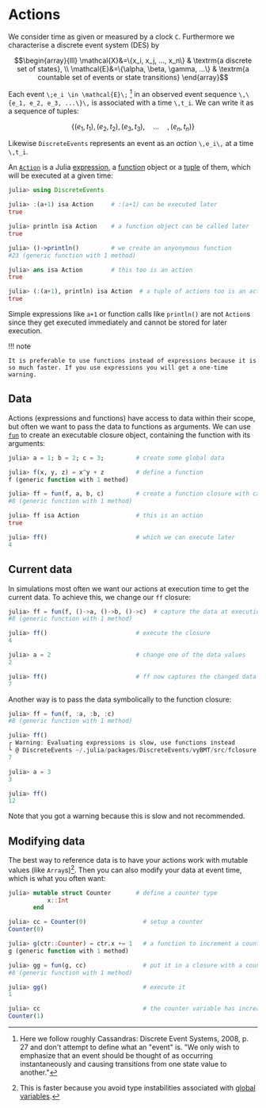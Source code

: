 # Actions

We consider time as given or measured by a clock ``C``. Furthermore we characterise a discrete event system (DES) by

```math
\begin{array}{lll}
  \mathcal{X}&=\{x_i, x_j, ..., x_n\} & \textrm{a discrete set of states}, \\
  \mathcal{E}&=\{\alpha, \beta, \gamma, ...\} & \textrm{a countable set of events or state transitions}
\end{array}
```

Each event ``\;e_i \in \mathcal{E}\;`` [^1] in an observed event sequence ``\,\{e_1, e_2, e_3, ...\}\,`` is associated with a time ``\,t_i``. We can write it as a sequence of tuples:

```math
\{(e_1,t_1),(e_2,t_2),(e_3,t_3),\hspace{1em}...\hspace{1em}, (e_n,t_n)\}
```

Likewise `DiscreteEvents` represents an event as an *action* ``\,e_i\,`` at a time ``\,t_i``.

An [`Action`](https://pbayer.github.io/DiscreteEvents.jl/dev/usage/#DiscreteEvents.Action) is a Julia [expression](https://docs.julialang.org/en/v1/manual/metaprogramming/#Expressions-and-evaluation-1), a [function](https://docs.julialang.org/en/v1/manual/functions/) object or a [tuple](https://docs.julialang.org/en/v1/manual/functions/#Tuples-1) of them, which will be executed at a given time:

```julia
julia> using DiscreteEvents

julia> :(a+1) isa Action     # :(a+1) can be executed later
true

julia> println isa Action    # a function object can be called later
true

julia> ()->println()         # we create an anyonymous function
#23 (generic function with 1 method)

julia> ans isa Action        # this too is an action
true

julia> (:(a+1), println) isa Action  # a tuple of actions too is an action
true
```

Simple expressions like `a+1` or function calls like `println()` are not `Action`s since they get executed immediately and cannot be stored for later execution.

!!! note

    It is preferable to use functions instead of expressions because it is so much faster. If you use expressions you will get a one-time warning.

## Data

Actions (expressions and functions) have access to data within their scope, but often we want to pass the data to functions as arguments. We can use [`fun`](https://pbayer.github.io/DiscreteEvents.jl/dev/usage/#DiscreteEvents.fun) to create an executable closure object, containing the function with its arguments:

```julia
julia> a = 1; b = 2; c = 3;         # create some global data

julia> f(x, y, z) = x^y + z         # define a function
f (generic function with 1 method)

julia> ff = fun(f, a, b, c)         # create a function closure with captured data
#8 (generic function with 1 method)

julia> ff isa Action                # this is an action
true

julia> ff()                         # which we can execute later
4
```  

## Current data

In simulations most often we want our actions at execution time to get the current data. To achieve this, we change our `ff` closure:

```julia
julia> ff = fun(f, ()->a, ()->b, ()->c)  # capture the data at execution time
#8 (generic function with 1 method)

julia> ff()                         # execute the closure
4

julia> a = 2                        # change one of the data values
2

julia> ff()                         # ff now captures the changed data
7
```

Another way is to pass the data symbolically to the function closure:

```julia
julia> ff = fun(f, :a, :b, :c)
#8 (generic function with 1 method)

julia> ff()
┌ Warning: Evaluating expressions is slow, use functions instead
└ @ DiscreteEvents ~/.julia/packages/DiscreteEvents/vyBMT/src/fclosure.jl:37
7

julia> a = 3
3

julia> ff()
12
```

Note that you got a warning because this is slow and not recommended.


## Modifying data

The best way to reference data is to have your actions work with mutable values (like `Array`s)[^2]. Then you can also modify your data at event time, which is what you often want:

```julia
julia> mutable struct Counter       # define a counter type
           x::Int
       end

julia> cc = Counter(0)                # setup a counter
Counter(0)

julia> g(ctr::Counter) = ctr.x += 1   # a function to increment a counter
g (generic function with 1 method)

julia> gg = fun(g, cc)                # put it in a closure with a counter variable
#8 (generic function with 1 method)

julia> gg()                           # execute it
1

julia> cc                             # the counter variable has increased
Counter(1)
```

[^1]: Here we follow roughly Cassandras: Discrete Event Systems, 2008, p. 27 and don't attempt to define what an "event" is. "We only wish to emphasize that an event should be thought of as occurring instantaneously and causing transitions from one state value to another."
[^2]: This is faster because you avoid type instabilities associated with [global variables](https://docs.julialang.org/en/v1/manual/performance-tips/#Avoid-global-variables-1).
